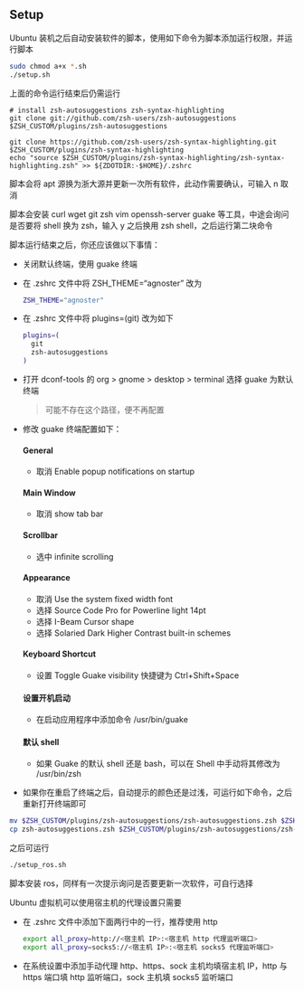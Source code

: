 ## Setup

Ubuntu 装机之后自动安装软件的脚本，使用如下命令为脚本添加运行权限，并运行脚本

```bash
sudo chmod a+x *.sh
./setup.sh
```

上面的命令运行结束后仍需运行

```
# install zsh-autosuggestions zsh-syntax-highlighting
git clone git://github.com/zsh-users/zsh-autosuggestions $ZSH_CUSTOM/plugins/zsh-autosuggestions

git clone https://github.com/zsh-users/zsh-syntax-highlighting.git $ZSH_CUSTOM/plugins/zsh-syntax-highlighting
echo "source $ZSH_CUSTOM/plugins/zsh-syntax-highlighting/zsh-syntax-highlighting.zsh" >> ${ZDOTDIR:-$HOME}/.zshrc
```

脚本会将 apt 源换为浙大源并更新一次所有软件，此动作需要确认，可输入 n 取消

脚本会安装 curl wget git zsh vim openssh-server guake 等工具，中途会询问是否要将 shell 换为 zsh，输入 y 之后换用 zsh shell，之后运行第二块命令

脚本运行结束之后，你还应该做以下事情：

* 关闭默认终端，使用 guake 终端

* 在 .zshrc 文件中将 ZSH_THEME=“agnoster” 改为

  ```bash
  ZSH_THEME="agnoster"
  ```

* 在 .zshrc 文件中将 plugins=(git) 改为如下

  ```bash
  plugins=(
    git
    zsh-autosuggestions
  )
  ```

* 打开 dconf-tools 的 org > gnome > desktop > terminal 选择 guake 为默认终端

  > 可能不存在这个路径，便不再配置

* 修改 guake 终端配置如下：

  #### General ####

  * 取消 Enable popup notifications on startup

  #### Main Window ####

  * 取消 show tab bar

  #### Scrollbar ####

  * 选中 infinite scrolling

  #### Appearance ####

  * 取消 Use the system fixed width font
  * 选择 Source Code Pro for Powerline light 14pt
  * 选择 I-Beam Cursor shape
  * 选择 Solaried Dark Higher Contrast built-in schemes

  #### Keyboard Shortcut ####

  * 设置 Toggle Guake visibility 快捷键为 Ctrl+Shift+Space

  #### 设置开机启动 ####

  * 在启动应用程序中添加命令 /usr/bin/guake

  #### 默认 shell ####

  * 如果 Guake 的默认 shell 还是 bash，可以在 Shell 中手动将其修改为 /usr/bin/zsh

* 如果你在重启了终端之后，自动提示的颜色还是过浅，可运行如下命令，之后重新打开终端即可

```bash
mv $ZSH_CUSTOM/plugins/zsh-autosuggestions/zsh-autosuggestions.zsh $ZSH_CUSTOM/plugins/zsh-autosuggestions/zsh-autosuggestions.zsh.bak
cp zsh-autosuggestions.zsh $ZSH_CUSTOM/plugins/zsh-autosuggestions/zsh-autosuggestions.zsh
```

之后可运行

```bash
./setup_ros.sh
```

脚本安装 ros，同样有一次提示询问是否要更新一次软件，可自行选择

Ubuntu 虚拟机可以使用宿主机的代理设置只需要

* 在 .zshrc 文件中添加下面两行中的一行，推荐使用 http

  ```bash
  export all_proxy=http://<宿主机 IP>:<宿主机 http 代理监听端口>
  export all_proxy=socks5://<宿主机 IP>:<宿主机 socks5 代理监听端口>
  ```

* 在系统设置中添加手动代理 http、https、sock 主机均填宿主机 IP，http 与 https 端口填 http 监听端口，sock 主机填 socks5 监听端口



